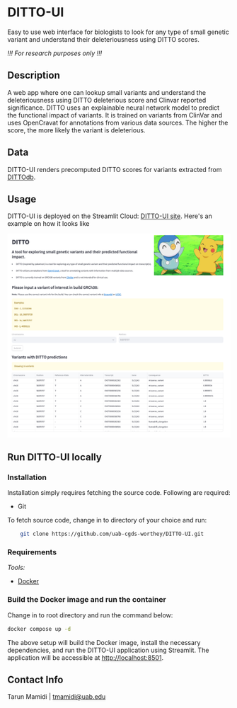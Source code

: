 # DITTO-UI

Easy to use web interface for biologists to look for any type of small genetic variant and understand their deleteriousness
using DITTO scores.

_!!! For research purposes only !!!_

## Description

A web app where one can lookup small variants and understand the deleteriousness using DITTO deleterious score and Clinvar
reported significance. DITTO uses an explainable neural network model to predict the functional impact of variants. It is trained on variants from ClinVar and uses OpenCravat for
annotations from various data sources. The higher the score, the more likely the variant is deleterious.

## Data

DITTO-UI renders precomputed DITTO scores for variants extracted from [DITTOdb](https://s3.lts.rc.uab.edu/cgds-public/dittodb/dittodb.html).

## Usage

DITTO-UI is deployed on the Streamlit Cloud: [DITTO-UI site](https://cgds-ditto.streamlit.app). Here's an example on how it looks
like

![Screenshot](./webapp.png)

## Run DITTO-UI locally

### Installation

Installation simply requires fetching the source code. Following are required:

- Git

To fetch source code, change in to directory of your choice and run:

```sh
    git clone https://github.com/uab-cgds-worthey/DITTO-UI.git
```

### Requirements

_Tools:_

- [Docker](https://www.docker.com/)

### Build the Docker image and run the container

Change in to root directory and run the command below:

```sh
docker compose up -d
```

The above setup will build the Docker image, install the necessary dependencies, and run the DITTO-UI application using
Streamlit. The application will be accessible at <http://localhost:8501>.

## Contact Info

Tarun Mamidi | <tmamidi@uab.edu>
